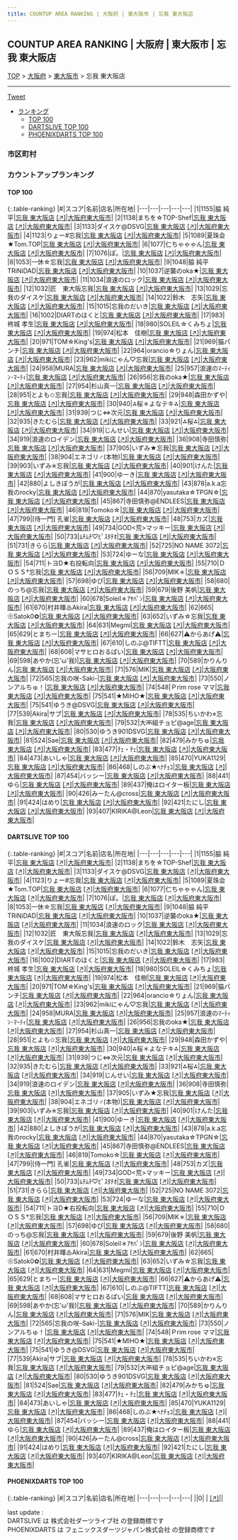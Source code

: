 ```yaml
---
title: COUNTUP AREA RANKING | 大阪府 | 東大阪市 | 忘我 東大阪店
---
```

## COUNTUP AREA RANKING | 大阪府 | 東大阪市 | 忘我 東大阪店

[TOP](/darts/rank/) > [大阪府](/darts/rank/大阪府/) > [東大阪市](/darts/rank/大阪府/東大阪市/) > 忘我 東大阪店

___

<a href="https://twitter.com/share?ref_src=twsrc%5Etfw" data-text="COUNTUP AREA RANKING | 大阪府東大阪市忘我 東大阪店" class="twitter-share-button" data-hashtags="DARTSLIVE,PHOENIXDARTS,darts,ダーツ" data-show-count="false">Tweet</a>

* [ランキング](#カウントアップランキング)
    * [TOP 100](#top-100)
    * [DARTSLIVE TOP 100](#dartslive-top-100)
    * [PHOENIXDARTS TOP 100](#phoenixdarts-top-100)

### 市区町村

<ul>

</ul>

### カウントアップランキング

#### TOP 100



{:.table-ranking}
|#|スコア|名前|店名|所在地|
|---|---|---|---|---|
|1|1155|<span class="rank-name-dl">脇 純平</span>|<a href="/darts/rank/shops/ac96236d2cf4abce58d385ea46352d8f.html">忘我 東大阪店</a> <a href="https://search.dartslive.com/jp/shop/ac96236d2cf4abce58d385ea46352d8f">[↗]</a>|<a href="/darts/rank/大阪府/東大阪市">大阪府東大阪市</a>|
|2|1138|<span class="rank-name-dl">まちを☆TOP-Shef</span>|<a href="/darts/rank/shops/ac96236d2cf4abce58d385ea46352d8f.html">忘我 東大阪店</a> <a href="https://search.dartslive.com/jp/shop/ac96236d2cf4abce58d385ea46352d8f">[↗]</a>|<a href="/darts/rank/大阪府/東大阪市">大阪府東大阪市</a>|
|3|1133|<span class="rank-name-dl">ダイスケ@DSVG</span>|<a href="/darts/rank/shops/ac96236d2cf4abce58d385ea46352d8f.html">忘我 東大阪店</a> <a href="https://search.dartslive.com/jp/shop/ac96236d2cf4abce58d385ea46352d8f">[↗]</a>|<a href="/darts/rank/大阪府/東大阪市">大阪府東大阪市</a>|
|4|1123|<span class="rank-name-dl">りょー#忘我</span>|<a href="/darts/rank/shops/ac96236d2cf4abce58d385ea46352d8f.html">忘我 東大阪店</a> <a href="https://search.dartslive.com/jp/shop/ac96236d2cf4abce58d385ea46352d8f">[↗]</a>|<a href="/darts/rank/大阪府/東大阪市">大阪府東大阪市</a>|
|5|1089|<span class="rank-name-dl">夏珠会★Tom.TOP</span>|<a href="/darts/rank/shops/ac96236d2cf4abce58d385ea46352d8f.html">忘我 東大阪店</a> <a href="https://search.dartslive.com/jp/shop/ac96236d2cf4abce58d385ea46352d8f">[↗]</a>|<a href="/darts/rank/大阪府/東大阪市">大阪府東大阪市</a>|
|6|1077|<span class="rank-name-dl">仁ちゃゃゃん</span>|<a href="/darts/rank/shops/ac96236d2cf4abce58d385ea46352d8f.html">忘我 東大阪店</a> <a href="https://search.dartslive.com/jp/shop/ac96236d2cf4abce58d385ea46352d8f">[↗]</a>|<a href="/darts/rank/大阪府/東大阪市">大阪府東大阪市</a>|
|7|1076|<span class="rank-name-dl">ぽ。</span>|<a href="/darts/rank/shops/ac96236d2cf4abce58d385ea46352d8f.html">忘我 東大阪店</a> <a href="https://search.dartslive.com/jp/shop/ac96236d2cf4abce58d385ea46352d8f">[↗]</a>|<a href="/darts/rank/大阪府/東大阪市">大阪府東大阪市</a>|
|8|1053|<span class="rank-name-dl">一休☆忘我</span>|<a href="/darts/rank/shops/ac96236d2cf4abce58d385ea46352d8f.html">忘我 東大阪店</a> <a href="https://search.dartslive.com/jp/shop/ac96236d2cf4abce58d385ea46352d8f">[↗]</a>|<a href="/darts/rank/大阪府/東大阪市">大阪府東大阪市</a>|
|9|1048|<span class="rank-name-dl">脇 純平 TRiNiDAD</span>|<a href="/darts/rank/shops/ac96236d2cf4abce58d385ea46352d8f.html">忘我 東大阪店</a> <a href="https://search.dartslive.com/jp/shop/ac96236d2cf4abce58d385ea46352d8f">[↗]</a>|<a href="/darts/rank/大阪府/東大阪市">大阪府東大阪市</a>|
|10|1037|<span class="rank-name-dl">逆襲のoka★</span>|<a href="/darts/rank/shops/ac96236d2cf4abce58d385ea46352d8f.html">忘我 東大阪店</a> <a href="https://search.dartslive.com/jp/shop/ac96236d2cf4abce58d385ea46352d8f">[↗]</a>|<a href="/darts/rank/大阪府/東大阪市">大阪府東大阪市</a>|
|11|1034|<span class="rank-name-dl">浪速のロック</span>|<a href="/darts/rank/shops/ac96236d2cf4abce58d385ea46352d8f.html">忘我 東大阪店</a> <a href="https://search.dartslive.com/jp/shop/ac96236d2cf4abce58d385ea46352d8f">[↗]</a>|<a href="/darts/rank/大阪府/東大阪市">大阪府東大阪市</a>|
|12|1032|<span class="rank-name-dl">匠　東大阪忘我</span>|<a href="/darts/rank/shops/ac96236d2cf4abce58d385ea46352d8f.html">忘我 東大阪店</a> <a href="https://search.dartslive.com/jp/shop/ac96236d2cf4abce58d385ea46352d8f">[↗]</a>|<a href="/darts/rank/大阪府/東大阪市">大阪府東大阪市</a>|
|13|1029|<span class="rank-name-dl">忘我のダイスケ</span>|<a href="/darts/rank/shops/ac96236d2cf4abce58d385ea46352d8f.html">忘我 東大阪店</a> <a href="https://search.dartslive.com/jp/shop/ac96236d2cf4abce58d385ea46352d8f">[↗]</a>|<a href="/darts/rank/大阪府/東大阪市">大阪府東大阪市</a>|
|14|1022|<span class="rank-name-dl">鈴木　志矢</span>|<a href="/darts/rank/shops/ac96236d2cf4abce58d385ea46352d8f.html">忘我 東大阪店</a> <a href="https://search.dartslive.com/jp/shop/ac96236d2cf4abce58d385ea46352d8f">[↗]</a>|<a href="/darts/rank/大阪府/東大阪市">大阪府東大阪市</a>|
|15|1015|<span class="rank-name-dl">忘我のだいき</span>|<a href="/darts/rank/shops/ac96236d2cf4abce58d385ea46352d8f.html">忘我 東大阪店</a> <a href="https://search.dartslive.com/jp/shop/ac96236d2cf4abce58d385ea46352d8f">[↗]</a>|<a href="/darts/rank/大阪府/東大阪市">大阪府東大阪市</a>|
|16|1002|<span class="rank-name-dl">DIARTのほくと</span>|<a href="/darts/rank/shops/ac96236d2cf4abce58d385ea46352d8f.html">忘我 東大阪店</a> <a href="https://search.dartslive.com/jp/shop/ac96236d2cf4abce58d385ea46352d8f">[↗]</a>|<a href="/darts/rank/大阪府/東大阪市">大阪府東大阪市</a>|
|17|983|<span class="rank-name-dl">柊城 孝生</span>|<a href="/darts/rank/shops/ac96236d2cf4abce58d385ea46352d8f.html">忘我 東大阪店</a> <a href="https://search.dartslive.com/jp/shop/ac96236d2cf4abce58d385ea46352d8f">[↗]</a>|<a href="/darts/rank/大阪府/東大阪市">大阪府東大阪市</a>|
|18|980|<span class="rank-name-dl">SOLEIL☆くみちょ</span>|<a href="/darts/rank/shops/ac96236d2cf4abce58d385ea46352d8f.html">忘我 東大阪店</a> <a href="https://search.dartslive.com/jp/shop/ac96236d2cf4abce58d385ea46352d8f">[↗]</a>|<a href="/darts/rank/大阪府/東大阪市">大阪府東大阪市</a>|
|19|974|<span class="rank-name-dl">松本　佳樹</span>|<a href="/darts/rank/shops/ac96236d2cf4abce58d385ea46352d8f.html">忘我 東大阪店</a> <a href="https://search.dartslive.com/jp/shop/ac96236d2cf4abce58d385ea46352d8f">[↗]</a>|<a href="/darts/rank/大阪府/東大阪市">大阪府東大阪市</a>|
|20|971|<span class="rank-name-dl">TOM☆King&#x27;s</span>|<a href="/darts/rank/shops/ac96236d2cf4abce58d385ea46352d8f.html">忘我 東大阪店</a> <a href="https://search.dartslive.com/jp/shop/ac96236d2cf4abce58d385ea46352d8f">[↗]</a>|<a href="/darts/rank/大阪府/東大阪市">大阪府東大阪市</a>|
|21|969|<span class="rank-name-dl">猫パンチ</span>|<a href="/darts/rank/shops/ac96236d2cf4abce58d385ea46352d8f.html">忘我 東大阪店</a> <a href="https://search.dartslive.com/jp/shop/ac96236d2cf4abce58d385ea46352d8f">[↗]</a>|<a href="/darts/rank/大阪府/東大阪市">大阪府東大阪市</a>|
|22|964|<span class="rank-name-dl">orancio☆りょん</span>|<a href="/darts/rank/shops/ac96236d2cf4abce58d385ea46352d8f.html">忘我 東大阪店</a> <a href="https://search.dartslive.com/jp/shop/ac96236d2cf4abce58d385ea46352d8f">[↗]</a>|<a href="/darts/rank/大阪府/東大阪市">大阪府東大阪市</a>|
|23|962|<span class="rank-name-dl">mikiにゃん♡忘我</span>|<a href="/darts/rank/shops/ac96236d2cf4abce58d385ea46352d8f.html">忘我 東大阪店</a> <a href="https://search.dartslive.com/jp/shop/ac96236d2cf4abce58d385ea46352d8f">[↗]</a>|<a href="/darts/rank/大阪府/東大阪市">大阪府東大阪市</a>|
|24|958|<span class="rank-name-dl">MURA</span>|<a href="/darts/rank/shops/ac96236d2cf4abce58d385ea46352d8f.html">忘我 東大阪店</a> <a href="https://search.dartslive.com/jp/shop/ac96236d2cf4abce58d385ea46352d8f">[↗]</a>|<a href="/darts/rank/大阪府/東大阪市">大阪府東大阪市</a>|
|25|957|<span class="rank-name-dl">浪速のﾏｰﾃｨﾝ･ﾏｰﾃｨ</span>|<a href="/darts/rank/shops/ac96236d2cf4abce58d385ea46352d8f.html">忘我 東大阪店</a> <a href="https://search.dartslive.com/jp/shop/ac96236d2cf4abce58d385ea46352d8f">[↗]</a>|<a href="/darts/rank/大阪府/東大阪市">大阪府東大阪市</a>|
|26|956|<span class="rank-name-dl">忘我のoka★</span>|<a href="/darts/rank/shops/ac96236d2cf4abce58d385ea46352d8f.html">忘我 東大阪店</a> <a href="https://search.dartslive.com/jp/shop/ac96236d2cf4abce58d385ea46352d8f">[↗]</a>|<a href="/darts/rank/大阪府/東大阪市">大阪府東大阪市</a>|
|27|954|<span class="rank-name-dl">杉山真一</span>|<a href="/darts/rank/shops/ac96236d2cf4abce58d385ea46352d8f.html">忘我 東大阪店</a> <a href="https://search.dartslive.com/jp/shop/ac96236d2cf4abce58d385ea46352d8f">[↗]</a>|<a href="/darts/rank/大阪府/東大阪市">大阪府東大阪市</a>|
|28|951|<span class="rank-name-dl">とよも✩忘我</span>|<a href="/darts/rank/shops/ac96236d2cf4abce58d385ea46352d8f.html">忘我 東大阪店</a> <a href="https://search.dartslive.com/jp/shop/ac96236d2cf4abce58d385ea46352d8f">[↗]</a>|<a href="/darts/rank/大阪府/東大阪市">大阪府東大阪市</a>|
|29|948|<span class="rank-name-dl">森田かずや</span>|<a href="/darts/rank/shops/ac96236d2cf4abce58d385ea46352d8f.html">忘我 東大阪店</a> <a href="https://search.dartslive.com/jp/shop/ac96236d2cf4abce58d385ea46352d8f">[↗]</a>|<a href="/darts/rank/大阪府/東大阪市">大阪府東大阪市</a>|
|30|940|<span class="rank-name-dl">⁂桜＊よなテキ⁂</span>|<a href="/darts/rank/shops/ac96236d2cf4abce58d385ea46352d8f.html">忘我 東大阪店</a> <a href="https://search.dartslive.com/jp/shop/ac96236d2cf4abce58d385ea46352d8f">[↗]</a>|<a href="/darts/rank/大阪府/東大阪市">大阪府東大阪市</a>|
|31|939|<span class="rank-name-dl">つじ⇔次元</span>|<a href="/darts/rank/shops/ac96236d2cf4abce58d385ea46352d8f.html">忘我 東大阪店</a> <a href="https://search.dartslive.com/jp/shop/ac96236d2cf4abce58d385ea46352d8f">[↗]</a>|<a href="/darts/rank/大阪府/東大阪市">大阪府東大阪市</a>|
|32|935|<span class="rank-name-dl">きたむら</span>|<a href="/darts/rank/shops/ac96236d2cf4abce58d385ea46352d8f.html">忘我 東大阪店</a> <a href="https://search.dartslive.com/jp/shop/ac96236d2cf4abce58d385ea46352d8f">[↗]</a>|<a href="/darts/rank/大阪府/東大阪市">大阪府東大阪市</a>|
|33|921|<span class="rank-name-dl">⁂桜⁂</span>|<a href="/darts/rank/shops/ac96236d2cf4abce58d385ea46352d8f.html">忘我 東大阪店</a> <a href="https://search.dartslive.com/jp/shop/ac96236d2cf4abce58d385ea46352d8f">[↗]</a>|<a href="/darts/rank/大阪府/東大阪市">大阪府東大阪市</a>|
|34|919|<span class="rank-name-dl">じんせい</span>|<a href="/darts/rank/shops/ac96236d2cf4abce58d385ea46352d8f.html">忘我 東大阪店</a> <a href="https://search.dartslive.com/jp/shop/ac96236d2cf4abce58d385ea46352d8f">[↗]</a>|<a href="/darts/rank/大阪府/東大阪市">大阪府東大阪市</a>|
|34|919|<span class="rank-name-dl">浪速のロイデン</span>|<a href="/darts/rank/shops/ac96236d2cf4abce58d385ea46352d8f.html">忘我 東大阪店</a> <a href="https://search.dartslive.com/jp/shop/ac96236d2cf4abce58d385ea46352d8f">[↗]</a>|<a href="/darts/rank/大阪府/東大阪市">大阪府東大阪市</a>|
|36|908|<span class="rank-name-dl">寺田慎弥</span>|<a href="/darts/rank/shops/ac96236d2cf4abce58d385ea46352d8f.html">忘我 東大阪店</a> <a href="https://search.dartslive.com/jp/shop/ac96236d2cf4abce58d385ea46352d8f">[↗]</a>|<a href="/darts/rank/大阪府/東大阪市">大阪府東大阪市</a>|
|37|905|<span class="rank-name-dl">いずみ★忘我</span>|<a href="/darts/rank/shops/ac96236d2cf4abce58d385ea46352d8f.html">忘我 東大阪店</a> <a href="https://search.dartslive.com/jp/shop/ac96236d2cf4abce58d385ea46352d8f">[↗]</a>|<a href="/darts/rank/大阪府/東大阪市">大阪府東大阪市</a>|
|38|904|<span class="rank-name-dl">エネゴリ♂(本物)</span>|<a href="/darts/rank/shops/ac96236d2cf4abce58d385ea46352d8f.html">忘我 東大阪店</a> <a href="https://search.dartslive.com/jp/shop/ac96236d2cf4abce58d385ea46352d8f">[↗]</a>|<a href="/darts/rank/大阪府/東大阪市">大阪府東大阪市</a>|
|39|903|<span class="rank-name-dl">いずみ✯忘我</span>|<a href="/darts/rank/shops/ac96236d2cf4abce58d385ea46352d8f.html">忘我 東大阪店</a> <a href="https://search.dartslive.com/jp/shop/ac96236d2cf4abce58d385ea46352d8f">[↗]</a>|<a href="/darts/rank/大阪府/東大阪市">大阪府東大阪市</a>|
|40|901|<span class="rank-name-dl">けんた</span>|<a href="/darts/rank/shops/ac96236d2cf4abce58d385ea46352d8f.html">忘我 東大阪店</a> <a href="https://search.dartslive.com/jp/shop/ac96236d2cf4abce58d385ea46352d8f">[↗]</a>|<a href="/darts/rank/大阪府/東大阪市">大阪府東大阪市</a>|
|41|900|<span class="rank-name-dl">ゆーき</span>|<a href="/darts/rank/shops/ac96236d2cf4abce58d385ea46352d8f.html">忘我 東大阪店</a> <a href="https://search.dartslive.com/jp/shop/ac96236d2cf4abce58d385ea46352d8f">[↗]</a>|<a href="/darts/rank/大阪府/東大阪市">大阪府東大阪市</a>|
|42|880|<span class="rank-name-dl">よしきぼうが</span>|<a href="/darts/rank/shops/ac96236d2cf4abce58d385ea46352d8f.html">忘我 東大阪店</a> <a href="https://search.dartslive.com/jp/shop/ac96236d2cf4abce58d385ea46352d8f">[↗]</a>|<a href="/darts/rank/大阪府/東大阪市">大阪府東大阪市</a>|
|43|878|<span class="rank-name-dl">a.k.a忘我のrocky</span>|<a href="/darts/rank/shops/ac96236d2cf4abce58d385ea46352d8f.html">忘我 東大阪店</a> <a href="https://search.dartslive.com/jp/shop/ac96236d2cf4abce58d385ea46352d8f">[↗]</a>|<a href="/darts/rank/大阪府/東大阪市">大阪府東大阪市</a>|
|44|870|<span class="rank-name-dl">yasutaka☆TPGN☆</span>|<a href="/darts/rank/shops/ac96236d2cf4abce58d385ea46352d8f.html">忘我 東大阪店</a> <a href="https://search.dartslive.com/jp/shop/ac96236d2cf4abce58d385ea46352d8f">[↗]</a>|<a href="/darts/rank/大阪府/東大阪市">大阪府東大阪市</a>|
|45|867|<span class="rank-name-dl">寺田慎弥@ENDLEES</span>|<a href="/darts/rank/shops/ac96236d2cf4abce58d385ea46352d8f.html">忘我 東大阪店</a> <a href="https://search.dartslive.com/jp/shop/ac96236d2cf4abce58d385ea46352d8f">[↗]</a>|<a href="/darts/rank/大阪府/東大阪市">大阪府東大阪市</a>|
|46|819|<span class="rank-name-dl">Tomoko☆</span>|<a href="/darts/rank/shops/ac96236d2cf4abce58d385ea46352d8f.html">忘我 東大阪店</a> <a href="https://search.dartslive.com/jp/shop/ac96236d2cf4abce58d385ea46352d8f">[↗]</a>|<a href="/darts/rank/大阪府/東大阪市">大阪府東大阪市</a>|
|47|799|<span class="rank-name-dl">[侍一門] 孔雀</span>|<a href="/darts/rank/shops/ac96236d2cf4abce58d385ea46352d8f.html">忘我 東大阪店</a> <a href="https://search.dartslive.com/jp/shop/ac96236d2cf4abce58d385ea46352d8f">[↗]</a>|<a href="/darts/rank/大阪府/東大阪市">大阪府東大阪市</a>|
|48|753|<span class="rank-name-dl">カズ</span>|<a href="/darts/rank/shops/ac96236d2cf4abce58d385ea46352d8f.html">忘我 東大阪店</a> <a href="https://search.dartslive.com/jp/shop/ac96236d2cf4abce58d385ea46352d8f">[↗]</a>|<a href="/darts/rank/大阪府/東大阪市">大阪府東大阪市</a>|
|49|734|<span class="rank-name-dl">GOD&lt;荒&gt;マッキー</span>|<a href="/darts/rank/shops/ac96236d2cf4abce58d385ea46352d8f.html">忘我 東大阪店</a> <a href="https://search.dartslive.com/jp/shop/ac96236d2cf4abce58d385ea46352d8f">[↗]</a>|<a href="/darts/rank/大阪府/東大阪市">大阪府東大阪市</a>|
|50|733|<span class="rank-name-dl">ﾑﾁﾑﾁ♡ﾋﾟｽﾀﾁｵ</span>|<a href="/darts/rank/shops/ac96236d2cf4abce58d385ea46352d8f.html">忘我 東大阪店</a> <a href="https://search.dartslive.com/jp/shop/ac96236d2cf4abce58d385ea46352d8f">[↗]</a>|<a href="/darts/rank/大阪府/東大阪市">大阪府東大阪市</a>|
|51|731|<span class="rank-name-dl">きらら</span>|<a href="/darts/rank/shops/ac96236d2cf4abce58d385ea46352d8f.html">忘我 東大阪店</a> <a href="https://search.dartslive.com/jp/shop/ac96236d2cf4abce58d385ea46352d8f">[↗]</a>|<a href="/darts/rank/大阪府/東大阪市">大阪府東大阪市</a>|
|52|725|<span class="rank-name-dl">NO NAME 3072</span>|<a href="/darts/rank/shops/ac96236d2cf4abce58d385ea46352d8f.html">忘我 東大阪店</a> <a href="https://search.dartslive.com/jp/shop/ac96236d2cf4abce58d385ea46352d8f">[↗]</a>|<a href="/darts/rank/大阪府/東大阪市">大阪府東大阪市</a>|
|53|724|<span class="rank-name-dl">ゆーな</span>|<a href="/darts/rank/shops/ac96236d2cf4abce58d385ea46352d8f.html">忘我 東大阪店</a> <a href="https://search.dartslive.com/jp/shop/ac96236d2cf4abce58d385ea46352d8f">[↗]</a>|<a href="/darts/rank/大阪府/東大阪市">大阪府東大阪市</a>|
|54|711|<span class="rank-name-dl">トヨD★右投転向</span>|<a href="/darts/rank/shops/ac96236d2cf4abce58d385ea46352d8f.html">忘我 東大阪店</a> <a href="https://search.dartslive.com/jp/shop/ac96236d2cf4abce58d385ea46352d8f">[↗]</a>|<a href="/darts/rank/大阪府/東大阪市">大阪府東大阪市</a>|
|55|710|<span class="rank-name-dl">ＤＯＳＳ†忘我</span>|<a href="/darts/rank/shops/ac96236d2cf4abce58d385ea46352d8f.html">忘我 東大阪店</a> <a href="https://search.dartslive.com/jp/shop/ac96236d2cf4abce58d385ea46352d8f">[↗]</a>|<a href="/darts/rank/大阪府/東大阪市">大阪府東大阪市</a>|
|56|709|<span class="rank-name-dl">MIK＊</span>|<a href="/darts/rank/shops/ac96236d2cf4abce58d385ea46352d8f.html">忘我 東大阪店</a> <a href="https://search.dartslive.com/jp/shop/ac96236d2cf4abce58d385ea46352d8f">[↗]</a>|<a href="/darts/rank/大阪府/東大阪市">大阪府東大阪市</a>|
|57|698|<span class="rank-name-dl">ゆぴ</span>|<a href="/darts/rank/shops/ac96236d2cf4abce58d385ea46352d8f.html">忘我 東大阪店</a> <a href="https://search.dartslive.com/jp/shop/ac96236d2cf4abce58d385ea46352d8f">[↗]</a>|<a href="/darts/rank/大阪府/東大阪市">大阪府東大阪市</a>|
|58|680|<span class="rank-name-dl">のっち@忘我</span>|<a href="/darts/rank/shops/ac96236d2cf4abce58d385ea46352d8f.html">忘我 東大阪店</a> <a href="https://search.dartslive.com/jp/shop/ac96236d2cf4abce58d385ea46352d8f">[↗]</a>|<a href="/darts/rank/大阪府/東大阪市">大阪府東大阪市</a>|
|59|679|<span class="rank-name-dl">後野 美帆</span>|<a href="/darts/rank/shops/ac96236d2cf4abce58d385ea46352d8f.html">忘我 東大阪店</a> <a href="https://search.dartslive.com/jp/shop/ac96236d2cf4abce58d385ea46352d8f">[↗]</a>|<a href="/darts/rank/大阪府/東大阪市">大阪府東大阪市</a>|
|60|678|<span class="rank-name-dl">Soleil＊ｱﾔﾊﾟﾝ</span>|<a href="/darts/rank/shops/ac96236d2cf4abce58d385ea46352d8f.html">忘我 東大阪店</a> <a href="https://search.dartslive.com/jp/shop/ac96236d2cf4abce58d385ea46352d8f">[↗]</a>|<a href="/darts/rank/大阪府/東大阪市">大阪府東大阪市</a>|
|61|670|<span class="rank-name-dl">村井暉♨Akira</span>|<a href="/darts/rank/shops/ac96236d2cf4abce58d385ea46352d8f.html">忘我 東大阪店</a> <a href="https://search.dartslive.com/jp/shop/ac96236d2cf4abce58d385ea46352d8f">[↗]</a>|<a href="/darts/rank/大阪府/東大阪市">大阪府東大阪市</a>|
|62|665|<span class="rank-name-dl">❀Satok0✿</span>|<a href="/darts/rank/shops/ac96236d2cf4abce58d385ea46352d8f.html">忘我 東大阪店</a> <a href="https://search.dartslive.com/jp/shop/ac96236d2cf4abce58d385ea46352d8f">[↗]</a>|<a href="/darts/rank/大阪府/東大阪市">大阪府東大阪市</a>|
|63|652|<span class="rank-name-dl">いずみ☆忘我</span>|<a href="/darts/rank/shops/ac96236d2cf4abce58d385ea46352d8f.html">忘我 東大阪店</a> <a href="https://search.dartslive.com/jp/shop/ac96236d2cf4abce58d385ea46352d8f">[↗]</a>|<a href="/darts/rank/大阪府/東大阪市">大阪府東大阪市</a>|
|64|631|<span class="rank-name-dl">Megmi</span>|<a href="/darts/rank/shops/ac96236d2cf4abce58d385ea46352d8f.html">忘我 東大阪店</a> <a href="https://search.dartslive.com/jp/shop/ac96236d2cf4abce58d385ea46352d8f">[↗]</a>|<a href="/darts/rank/大阪府/東大阪市">大阪府東大阪市</a>|
|65|629|<span class="rank-name-dl">とまちー</span>|<a href="/darts/rank/shops/ac96236d2cf4abce58d385ea46352d8f.html">忘我 東大阪店</a> <a href="https://search.dartslive.com/jp/shop/ac96236d2cf4abce58d385ea46352d8f">[↗]</a>|<a href="/darts/rank/大阪府/東大阪市">大阪府東大阪市</a>|
|66|627|<span class="rank-name-dl">⚠からあげ⚠</span>|<a href="/darts/rank/shops/ac96236d2cf4abce58d385ea46352d8f.html">忘我 東大阪店</a> <a href="https://search.dartslive.com/jp/shop/ac96236d2cf4abce58d385ea46352d8f">[↗]</a>|<a href="/darts/rank/大阪府/東大阪市">大阪府東大阪市</a>|
|67|610|<span class="rank-name-dl">しのぶ@TIFTT</span>|<a href="/darts/rank/shops/ac96236d2cf4abce58d385ea46352d8f.html">忘我 東大阪店</a> <a href="https://search.dartslive.com/jp/shop/ac96236d2cf4abce58d385ea46352d8f">[↗]</a>|<a href="/darts/rank/大阪府/東大阪市">大阪府東大阪市</a>|
|68|608|<span class="rank-name-dl">マサヒロおるばい</span>|<a href="/darts/rank/shops/ac96236d2cf4abce58d385ea46352d8f.html">忘我 東大阪店</a> <a href="https://search.dartslive.com/jp/shop/ac96236d2cf4abce58d385ea46352d8f">[↗]</a>|<a href="/darts/rank/大阪府/東大阪市">大阪府東大阪市</a>|
|69|598|<span class="rank-name-dl">あやか(忘&#x27;ω&#x27;我)</span>|<a href="/darts/rank/shops/ac96236d2cf4abce58d385ea46352d8f.html">忘我 東大阪店</a> <a href="https://search.dartslive.com/jp/shop/ac96236d2cf4abce58d385ea46352d8f">[↗]</a>|<a href="/darts/rank/大阪府/東大阪市">大阪府東大阪市</a>|
|70|589|<span class="rank-name-dl">かりんりん</span>|<a href="/darts/rank/shops/ac96236d2cf4abce58d385ea46352d8f.html">忘我 東大阪店</a> <a href="https://search.dartslive.com/jp/shop/ac96236d2cf4abce58d385ea46352d8f">[↗]</a>|<a href="/darts/rank/大阪府/東大阪市">大阪府東大阪市</a>|
|71|576|<span class="rank-name-dl">MIK</span>|<a href="/darts/rank/shops/ac96236d2cf4abce58d385ea46352d8f.html">忘我 東大阪店</a> <a href="https://search.dartslive.com/jp/shop/ac96236d2cf4abce58d385ea46352d8f">[↗]</a>|<a href="/darts/rank/大阪府/東大阪市">大阪府東大阪市</a>|
|72|565|<span class="rank-name-dl">忘我の咲-Saki-</span>|<a href="/darts/rank/shops/ac96236d2cf4abce58d385ea46352d8f.html">忘我 東大阪店</a> <a href="https://search.dartslive.com/jp/shop/ac96236d2cf4abce58d385ea46352d8f">[↗]</a>|<a href="/darts/rank/大阪府/東大阪市">大阪府東大阪市</a>|
|73|550|<span class="rank-name-dl">ノンアルちゅ！</span>|<a href="/darts/rank/shops/ac96236d2cf4abce58d385ea46352d8f.html">忘我 東大阪店</a> <a href="https://search.dartslive.com/jp/shop/ac96236d2cf4abce58d385ea46352d8f">[↗]</a>|<a href="/darts/rank/大阪府/東大阪市">大阪府東大阪市</a>|
|74|548|<span class="rank-name-dl">Ｐrim rose ママ</span>|<a href="/darts/rank/shops/ac96236d2cf4abce58d385ea46352d8f.html">忘我 東大阪店</a> <a href="https://search.dartslive.com/jp/shop/ac96236d2cf4abce58d385ea46352d8f">[↗]</a>|<a href="/darts/rank/大阪府/東大阪市">大阪府東大阪市</a>|
|75|541|<span class="rank-name-dl">★MIHO★</span>|<a href="/darts/rank/shops/ac96236d2cf4abce58d385ea46352d8f.html">忘我 東大阪店</a> <a href="https://search.dartslive.com/jp/shop/ac96236d2cf4abce58d385ea46352d8f">[↗]</a>|<a href="/darts/rank/大阪府/東大阪市">大阪府東大阪市</a>|
|75|541|<span class="rank-name-dl">ゆうき@DSVG</span>|<a href="/darts/rank/shops/ac96236d2cf4abce58d385ea46352d8f.html">忘我 東大阪店</a> <a href="https://search.dartslive.com/jp/shop/ac96236d2cf4abce58d385ea46352d8f">[↗]</a>|<a href="/darts/rank/大阪府/東大阪市">大阪府東大阪市</a>|
|77|539|<span class="rank-name-dl">Akira&#124;サブ</span>|<a href="/darts/rank/shops/ac96236d2cf4abce58d385ea46352d8f.html">忘我 東大阪店</a> <a href="https://search.dartslive.com/jp/shop/ac96236d2cf4abce58d385ea46352d8f">[↗]</a>|<a href="/darts/rank/大阪府/東大阪市">大阪府東大阪市</a>|
|78|535|<span class="rank-name-dl">ちいかわ⭐︎忘我</span>|<a href="/darts/rank/shops/ac96236d2cf4abce58d385ea46352d8f.html">忘我 東大阪店</a> <a href="https://search.dartslive.com/jp/shop/ac96236d2cf4abce58d385ea46352d8f">[↗]</a>|<a href="/darts/rank/大阪府/東大阪市">大阪府東大阪市</a>|
|79|532|<span class="rank-name-dl">大襾組チョピ@age</span>|<a href="/darts/rank/shops/ac96236d2cf4abce58d385ea46352d8f.html">忘我 東大阪店</a> <a href="https://search.dartslive.com/jp/shop/ac96236d2cf4abce58d385ea46352d8f">[↗]</a>|<a href="/darts/rank/大阪府/東大阪市">大阪府東大阪市</a>|
|80|530|<span class="rank-name-dl">ゆうき901DSVG</span>|<a href="/darts/rank/shops/ac96236d2cf4abce58d385ea46352d8f.html">忘我 東大阪店</a> <a href="https://search.dartslive.com/jp/shop/ac96236d2cf4abce58d385ea46352d8f">[↗]</a>|<a href="/darts/rank/大阪府/東大阪市">大阪府東大阪市</a>|
|81|524|<span class="rank-name-dl">Sae</span>|<a href="/darts/rank/shops/ac96236d2cf4abce58d385ea46352d8f.html">忘我 東大阪店</a> <a href="https://search.dartslive.com/jp/shop/ac96236d2cf4abce58d385ea46352d8f">[↗]</a>|<a href="/darts/rank/大阪府/東大阪市">大阪府東大阪市</a>|
|82|479|<span class="rank-name-dl">みかちゅ</span>|<a href="/darts/rank/shops/ac96236d2cf4abce58d385ea46352d8f.html">忘我 東大阪店</a> <a href="https://search.dartslive.com/jp/shop/ac96236d2cf4abce58d385ea46352d8f">[↗]</a>|<a href="/darts/rank/大阪府/東大阪市">大阪府東大阪市</a>|
|83|477|<span class="rank-name-dl">ﾁｪ・ﾁｪ</span>|<a href="/darts/rank/shops/ac96236d2cf4abce58d385ea46352d8f.html">忘我 東大阪店</a> <a href="https://search.dartslive.com/jp/shop/ac96236d2cf4abce58d385ea46352d8f">[↗]</a>|<a href="/darts/rank/大阪府/東大阪市">大阪府東大阪市</a>|
|84|473|<span class="rank-name-dl">あいしゃ</span>|<a href="/darts/rank/shops/ac96236d2cf4abce58d385ea46352d8f.html">忘我 東大阪店</a> <a href="https://search.dartslive.com/jp/shop/ac96236d2cf4abce58d385ea46352d8f">[↗]</a>|<a href="/darts/rank/大阪府/東大阪市">大阪府東大阪市</a>|
|85|470|<span class="rank-name-dl">YUKA1129</span>|<a href="/darts/rank/shops/ac96236d2cf4abce58d385ea46352d8f.html">忘我 東大阪店</a> <a href="https://search.dartslive.com/jp/shop/ac96236d2cf4abce58d385ea46352d8f">[↗]</a>|<a href="/darts/rank/大阪府/東大阪市">大阪府東大阪市</a>|
|86|468|<span class="rank-name-dl">しのぶ★ﾍﾅﾁｮｺ</span>|<a href="/darts/rank/shops/ac96236d2cf4abce58d385ea46352d8f.html">忘我 東大阪店</a> <a href="https://search.dartslive.com/jp/shop/ac96236d2cf4abce58d385ea46352d8f">[↗]</a>|<a href="/darts/rank/大阪府/東大阪市">大阪府東大阪市</a>|
|87|454|<span class="rank-name-dl">バッシー</span>|<a href="/darts/rank/shops/ac96236d2cf4abce58d385ea46352d8f.html">忘我 東大阪店</a> <a href="https://search.dartslive.com/jp/shop/ac96236d2cf4abce58d385ea46352d8f">[↗]</a>|<a href="/darts/rank/大阪府/東大阪市">大阪府東大阪市</a>|
|88|441|<span class="rank-name-dl">ゆら</span>|<a href="/darts/rank/shops/ac96236d2cf4abce58d385ea46352d8f.html">忘我 東大阪店</a> <a href="https://search.dartslive.com/jp/shop/ac96236d2cf4abce58d385ea46352d8f">[↗]</a>|<a href="/darts/rank/大阪府/東大阪市">大阪府東大阪市</a>|
|89|437|<span class="rank-name-dl">俺はロイター板</span>|<a href="/darts/rank/shops/ac96236d2cf4abce58d385ea46352d8f.html">忘我 東大阪店</a> <a href="https://search.dartslive.com/jp/shop/ac96236d2cf4abce58d385ea46352d8f">[↗]</a>|<a href="/darts/rank/大阪府/東大阪市">大阪府東大阪市</a>|
|90|426|<span class="rank-name-dl">みーたん@cross</span>|<a href="/darts/rank/shops/ac96236d2cf4abce58d385ea46352d8f.html">忘我 東大阪店</a> <a href="https://search.dartslive.com/jp/shop/ac96236d2cf4abce58d385ea46352d8f">[↗]</a>|<a href="/darts/rank/大阪府/東大阪市">大阪府東大阪市</a>|
|91|424|<span class="rank-name-dl">はめり</span>|<a href="/darts/rank/shops/ac96236d2cf4abce58d385ea46352d8f.html">忘我 東大阪店</a> <a href="https://search.dartslive.com/jp/shop/ac96236d2cf4abce58d385ea46352d8f">[↗]</a>|<a href="/darts/rank/大阪府/東大阪市">大阪府東大阪市</a>|
|92|421|<span class="rank-name-dl">たにし</span>|<a href="/darts/rank/shops/ac96236d2cf4abce58d385ea46352d8f.html">忘我 東大阪店</a> <a href="https://search.dartslive.com/jp/shop/ac96236d2cf4abce58d385ea46352d8f">[↗]</a>|<a href="/darts/rank/大阪府/東大阪市">大阪府東大阪市</a>|
|93|407|<span class="rank-name-dl">KIRIKA@Leon</span>|<a href="/darts/rank/shops/ac96236d2cf4abce58d385ea46352d8f.html">忘我 東大阪店</a> <a href="https://search.dartslive.com/jp/shop/ac96236d2cf4abce58d385ea46352d8f">[↗]</a>|<a href="/darts/rank/大阪府/東大阪市">大阪府東大阪市</a>|


#### DARTSLIVE TOP 100



{:.table-ranking}
|#|スコア|名前|店名|所在地|
|---|---|---|---|---|
|1|1155|<span class="rank-name-dl">脇 純平</span>|<a href="/darts/rank/shops/ac96236d2cf4abce58d385ea46352d8f.html">忘我 東大阪店</a> <a href="https://search.dartslive.com/jp/shop/ac96236d2cf4abce58d385ea46352d8f">[↗]</a>|<a href="/darts/rank/大阪府/東大阪市">大阪府東大阪市</a>|
|2|1138|<span class="rank-name-dl">まちを☆TOP-Shef</span>|<a href="/darts/rank/shops/ac96236d2cf4abce58d385ea46352d8f.html">忘我 東大阪店</a> <a href="https://search.dartslive.com/jp/shop/ac96236d2cf4abce58d385ea46352d8f">[↗]</a>|<a href="/darts/rank/大阪府/東大阪市">大阪府東大阪市</a>|
|3|1133|<span class="rank-name-dl">ダイスケ@DSVG</span>|<a href="/darts/rank/shops/ac96236d2cf4abce58d385ea46352d8f.html">忘我 東大阪店</a> <a href="https://search.dartslive.com/jp/shop/ac96236d2cf4abce58d385ea46352d8f">[↗]</a>|<a href="/darts/rank/大阪府/東大阪市">大阪府東大阪市</a>|
|4|1123|<span class="rank-name-dl">りょー#忘我</span>|<a href="/darts/rank/shops/ac96236d2cf4abce58d385ea46352d8f.html">忘我 東大阪店</a> <a href="https://search.dartslive.com/jp/shop/ac96236d2cf4abce58d385ea46352d8f">[↗]</a>|<a href="/darts/rank/大阪府/東大阪市">大阪府東大阪市</a>|
|5|1089|<span class="rank-name-dl">夏珠会★Tom.TOP</span>|<a href="/darts/rank/shops/ac96236d2cf4abce58d385ea46352d8f.html">忘我 東大阪店</a> <a href="https://search.dartslive.com/jp/shop/ac96236d2cf4abce58d385ea46352d8f">[↗]</a>|<a href="/darts/rank/大阪府/東大阪市">大阪府東大阪市</a>|
|6|1077|<span class="rank-name-dl">仁ちゃゃゃん</span>|<a href="/darts/rank/shops/ac96236d2cf4abce58d385ea46352d8f.html">忘我 東大阪店</a> <a href="https://search.dartslive.com/jp/shop/ac96236d2cf4abce58d385ea46352d8f">[↗]</a>|<a href="/darts/rank/大阪府/東大阪市">大阪府東大阪市</a>|
|7|1076|<span class="rank-name-dl">ぽ。</span>|<a href="/darts/rank/shops/ac96236d2cf4abce58d385ea46352d8f.html">忘我 東大阪店</a> <a href="https://search.dartslive.com/jp/shop/ac96236d2cf4abce58d385ea46352d8f">[↗]</a>|<a href="/darts/rank/大阪府/東大阪市">大阪府東大阪市</a>|
|8|1053|<span class="rank-name-dl">一休☆忘我</span>|<a href="/darts/rank/shops/ac96236d2cf4abce58d385ea46352d8f.html">忘我 東大阪店</a> <a href="https://search.dartslive.com/jp/shop/ac96236d2cf4abce58d385ea46352d8f">[↗]</a>|<a href="/darts/rank/大阪府/東大阪市">大阪府東大阪市</a>|
|9|1048|<span class="rank-name-dl">脇 純平 TRiNiDAD</span>|<a href="/darts/rank/shops/ac96236d2cf4abce58d385ea46352d8f.html">忘我 東大阪店</a> <a href="https://search.dartslive.com/jp/shop/ac96236d2cf4abce58d385ea46352d8f">[↗]</a>|<a href="/darts/rank/大阪府/東大阪市">大阪府東大阪市</a>|
|10|1037|<span class="rank-name-dl">逆襲のoka★</span>|<a href="/darts/rank/shops/ac96236d2cf4abce58d385ea46352d8f.html">忘我 東大阪店</a> <a href="https://search.dartslive.com/jp/shop/ac96236d2cf4abce58d385ea46352d8f">[↗]</a>|<a href="/darts/rank/大阪府/東大阪市">大阪府東大阪市</a>|
|11|1034|<span class="rank-name-dl">浪速のロック</span>|<a href="/darts/rank/shops/ac96236d2cf4abce58d385ea46352d8f.html">忘我 東大阪店</a> <a href="https://search.dartslive.com/jp/shop/ac96236d2cf4abce58d385ea46352d8f">[↗]</a>|<a href="/darts/rank/大阪府/東大阪市">大阪府東大阪市</a>|
|12|1032|<span class="rank-name-dl">匠　東大阪忘我</span>|<a href="/darts/rank/shops/ac96236d2cf4abce58d385ea46352d8f.html">忘我 東大阪店</a> <a href="https://search.dartslive.com/jp/shop/ac96236d2cf4abce58d385ea46352d8f">[↗]</a>|<a href="/darts/rank/大阪府/東大阪市">大阪府東大阪市</a>|
|13|1029|<span class="rank-name-dl">忘我のダイスケ</span>|<a href="/darts/rank/shops/ac96236d2cf4abce58d385ea46352d8f.html">忘我 東大阪店</a> <a href="https://search.dartslive.com/jp/shop/ac96236d2cf4abce58d385ea46352d8f">[↗]</a>|<a href="/darts/rank/大阪府/東大阪市">大阪府東大阪市</a>|
|14|1022|<span class="rank-name-dl">鈴木　志矢</span>|<a href="/darts/rank/shops/ac96236d2cf4abce58d385ea46352d8f.html">忘我 東大阪店</a> <a href="https://search.dartslive.com/jp/shop/ac96236d2cf4abce58d385ea46352d8f">[↗]</a>|<a href="/darts/rank/大阪府/東大阪市">大阪府東大阪市</a>|
|15|1015|<span class="rank-name-dl">忘我のだいき</span>|<a href="/darts/rank/shops/ac96236d2cf4abce58d385ea46352d8f.html">忘我 東大阪店</a> <a href="https://search.dartslive.com/jp/shop/ac96236d2cf4abce58d385ea46352d8f">[↗]</a>|<a href="/darts/rank/大阪府/東大阪市">大阪府東大阪市</a>|
|16|1002|<span class="rank-name-dl">DIARTのほくと</span>|<a href="/darts/rank/shops/ac96236d2cf4abce58d385ea46352d8f.html">忘我 東大阪店</a> <a href="https://search.dartslive.com/jp/shop/ac96236d2cf4abce58d385ea46352d8f">[↗]</a>|<a href="/darts/rank/大阪府/東大阪市">大阪府東大阪市</a>|
|17|983|<span class="rank-name-dl">柊城 孝生</span>|<a href="/darts/rank/shops/ac96236d2cf4abce58d385ea46352d8f.html">忘我 東大阪店</a> <a href="https://search.dartslive.com/jp/shop/ac96236d2cf4abce58d385ea46352d8f">[↗]</a>|<a href="/darts/rank/大阪府/東大阪市">大阪府東大阪市</a>|
|18|980|<span class="rank-name-dl">SOLEIL☆くみちょ</span>|<a href="/darts/rank/shops/ac96236d2cf4abce58d385ea46352d8f.html">忘我 東大阪店</a> <a href="https://search.dartslive.com/jp/shop/ac96236d2cf4abce58d385ea46352d8f">[↗]</a>|<a href="/darts/rank/大阪府/東大阪市">大阪府東大阪市</a>|
|19|974|<span class="rank-name-dl">松本　佳樹</span>|<a href="/darts/rank/shops/ac96236d2cf4abce58d385ea46352d8f.html">忘我 東大阪店</a> <a href="https://search.dartslive.com/jp/shop/ac96236d2cf4abce58d385ea46352d8f">[↗]</a>|<a href="/darts/rank/大阪府/東大阪市">大阪府東大阪市</a>|
|20|971|<span class="rank-name-dl">TOM☆King&#x27;s</span>|<a href="/darts/rank/shops/ac96236d2cf4abce58d385ea46352d8f.html">忘我 東大阪店</a> <a href="https://search.dartslive.com/jp/shop/ac96236d2cf4abce58d385ea46352d8f">[↗]</a>|<a href="/darts/rank/大阪府/東大阪市">大阪府東大阪市</a>|
|21|969|<span class="rank-name-dl">猫パンチ</span>|<a href="/darts/rank/shops/ac96236d2cf4abce58d385ea46352d8f.html">忘我 東大阪店</a> <a href="https://search.dartslive.com/jp/shop/ac96236d2cf4abce58d385ea46352d8f">[↗]</a>|<a href="/darts/rank/大阪府/東大阪市">大阪府東大阪市</a>|
|22|964|<span class="rank-name-dl">orancio☆りょん</span>|<a href="/darts/rank/shops/ac96236d2cf4abce58d385ea46352d8f.html">忘我 東大阪店</a> <a href="https://search.dartslive.com/jp/shop/ac96236d2cf4abce58d385ea46352d8f">[↗]</a>|<a href="/darts/rank/大阪府/東大阪市">大阪府東大阪市</a>|
|23|962|<span class="rank-name-dl">mikiにゃん♡忘我</span>|<a href="/darts/rank/shops/ac96236d2cf4abce58d385ea46352d8f.html">忘我 東大阪店</a> <a href="https://search.dartslive.com/jp/shop/ac96236d2cf4abce58d385ea46352d8f">[↗]</a>|<a href="/darts/rank/大阪府/東大阪市">大阪府東大阪市</a>|
|24|958|<span class="rank-name-dl">MURA</span>|<a href="/darts/rank/shops/ac96236d2cf4abce58d385ea46352d8f.html">忘我 東大阪店</a> <a href="https://search.dartslive.com/jp/shop/ac96236d2cf4abce58d385ea46352d8f">[↗]</a>|<a href="/darts/rank/大阪府/東大阪市">大阪府東大阪市</a>|
|25|957|<span class="rank-name-dl">浪速のﾏｰﾃｨﾝ･ﾏｰﾃｨ</span>|<a href="/darts/rank/shops/ac96236d2cf4abce58d385ea46352d8f.html">忘我 東大阪店</a> <a href="https://search.dartslive.com/jp/shop/ac96236d2cf4abce58d385ea46352d8f">[↗]</a>|<a href="/darts/rank/大阪府/東大阪市">大阪府東大阪市</a>|
|26|956|<span class="rank-name-dl">忘我のoka★</span>|<a href="/darts/rank/shops/ac96236d2cf4abce58d385ea46352d8f.html">忘我 東大阪店</a> <a href="https://search.dartslive.com/jp/shop/ac96236d2cf4abce58d385ea46352d8f">[↗]</a>|<a href="/darts/rank/大阪府/東大阪市">大阪府東大阪市</a>|
|27|954|<span class="rank-name-dl">杉山真一</span>|<a href="/darts/rank/shops/ac96236d2cf4abce58d385ea46352d8f.html">忘我 東大阪店</a> <a href="https://search.dartslive.com/jp/shop/ac96236d2cf4abce58d385ea46352d8f">[↗]</a>|<a href="/darts/rank/大阪府/東大阪市">大阪府東大阪市</a>|
|28|951|<span class="rank-name-dl">とよも✩忘我</span>|<a href="/darts/rank/shops/ac96236d2cf4abce58d385ea46352d8f.html">忘我 東大阪店</a> <a href="https://search.dartslive.com/jp/shop/ac96236d2cf4abce58d385ea46352d8f">[↗]</a>|<a href="/darts/rank/大阪府/東大阪市">大阪府東大阪市</a>|
|29|948|<span class="rank-name-dl">森田かずや</span>|<a href="/darts/rank/shops/ac96236d2cf4abce58d385ea46352d8f.html">忘我 東大阪店</a> <a href="https://search.dartslive.com/jp/shop/ac96236d2cf4abce58d385ea46352d8f">[↗]</a>|<a href="/darts/rank/大阪府/東大阪市">大阪府東大阪市</a>|
|30|940|<span class="rank-name-dl">⁂桜＊よなテキ⁂</span>|<a href="/darts/rank/shops/ac96236d2cf4abce58d385ea46352d8f.html">忘我 東大阪店</a> <a href="https://search.dartslive.com/jp/shop/ac96236d2cf4abce58d385ea46352d8f">[↗]</a>|<a href="/darts/rank/大阪府/東大阪市">大阪府東大阪市</a>|
|31|939|<span class="rank-name-dl">つじ⇔次元</span>|<a href="/darts/rank/shops/ac96236d2cf4abce58d385ea46352d8f.html">忘我 東大阪店</a> <a href="https://search.dartslive.com/jp/shop/ac96236d2cf4abce58d385ea46352d8f">[↗]</a>|<a href="/darts/rank/大阪府/東大阪市">大阪府東大阪市</a>|
|32|935|<span class="rank-name-dl">きたむら</span>|<a href="/darts/rank/shops/ac96236d2cf4abce58d385ea46352d8f.html">忘我 東大阪店</a> <a href="https://search.dartslive.com/jp/shop/ac96236d2cf4abce58d385ea46352d8f">[↗]</a>|<a href="/darts/rank/大阪府/東大阪市">大阪府東大阪市</a>|
|33|921|<span class="rank-name-dl">⁂桜⁂</span>|<a href="/darts/rank/shops/ac96236d2cf4abce58d385ea46352d8f.html">忘我 東大阪店</a> <a href="https://search.dartslive.com/jp/shop/ac96236d2cf4abce58d385ea46352d8f">[↗]</a>|<a href="/darts/rank/大阪府/東大阪市">大阪府東大阪市</a>|
|34|919|<span class="rank-name-dl">じんせい</span>|<a href="/darts/rank/shops/ac96236d2cf4abce58d385ea46352d8f.html">忘我 東大阪店</a> <a href="https://search.dartslive.com/jp/shop/ac96236d2cf4abce58d385ea46352d8f">[↗]</a>|<a href="/darts/rank/大阪府/東大阪市">大阪府東大阪市</a>|
|34|919|<span class="rank-name-dl">浪速のロイデン</span>|<a href="/darts/rank/shops/ac96236d2cf4abce58d385ea46352d8f.html">忘我 東大阪店</a> <a href="https://search.dartslive.com/jp/shop/ac96236d2cf4abce58d385ea46352d8f">[↗]</a>|<a href="/darts/rank/大阪府/東大阪市">大阪府東大阪市</a>|
|36|908|<span class="rank-name-dl">寺田慎弥</span>|<a href="/darts/rank/shops/ac96236d2cf4abce58d385ea46352d8f.html">忘我 東大阪店</a> <a href="https://search.dartslive.com/jp/shop/ac96236d2cf4abce58d385ea46352d8f">[↗]</a>|<a href="/darts/rank/大阪府/東大阪市">大阪府東大阪市</a>|
|37|905|<span class="rank-name-dl">いずみ★忘我</span>|<a href="/darts/rank/shops/ac96236d2cf4abce58d385ea46352d8f.html">忘我 東大阪店</a> <a href="https://search.dartslive.com/jp/shop/ac96236d2cf4abce58d385ea46352d8f">[↗]</a>|<a href="/darts/rank/大阪府/東大阪市">大阪府東大阪市</a>|
|38|904|<span class="rank-name-dl">エネゴリ♂(本物)</span>|<a href="/darts/rank/shops/ac96236d2cf4abce58d385ea46352d8f.html">忘我 東大阪店</a> <a href="https://search.dartslive.com/jp/shop/ac96236d2cf4abce58d385ea46352d8f">[↗]</a>|<a href="/darts/rank/大阪府/東大阪市">大阪府東大阪市</a>|
|39|903|<span class="rank-name-dl">いずみ✯忘我</span>|<a href="/darts/rank/shops/ac96236d2cf4abce58d385ea46352d8f.html">忘我 東大阪店</a> <a href="https://search.dartslive.com/jp/shop/ac96236d2cf4abce58d385ea46352d8f">[↗]</a>|<a href="/darts/rank/大阪府/東大阪市">大阪府東大阪市</a>|
|40|901|<span class="rank-name-dl">けんた</span>|<a href="/darts/rank/shops/ac96236d2cf4abce58d385ea46352d8f.html">忘我 東大阪店</a> <a href="https://search.dartslive.com/jp/shop/ac96236d2cf4abce58d385ea46352d8f">[↗]</a>|<a href="/darts/rank/大阪府/東大阪市">大阪府東大阪市</a>|
|41|900|<span class="rank-name-dl">ゆーき</span>|<a href="/darts/rank/shops/ac96236d2cf4abce58d385ea46352d8f.html">忘我 東大阪店</a> <a href="https://search.dartslive.com/jp/shop/ac96236d2cf4abce58d385ea46352d8f">[↗]</a>|<a href="/darts/rank/大阪府/東大阪市">大阪府東大阪市</a>|
|42|880|<span class="rank-name-dl">よしきぼうが</span>|<a href="/darts/rank/shops/ac96236d2cf4abce58d385ea46352d8f.html">忘我 東大阪店</a> <a href="https://search.dartslive.com/jp/shop/ac96236d2cf4abce58d385ea46352d8f">[↗]</a>|<a href="/darts/rank/大阪府/東大阪市">大阪府東大阪市</a>|
|43|878|<span class="rank-name-dl">a.k.a忘我のrocky</span>|<a href="/darts/rank/shops/ac96236d2cf4abce58d385ea46352d8f.html">忘我 東大阪店</a> <a href="https://search.dartslive.com/jp/shop/ac96236d2cf4abce58d385ea46352d8f">[↗]</a>|<a href="/darts/rank/大阪府/東大阪市">大阪府東大阪市</a>|
|44|870|<span class="rank-name-dl">yasutaka☆TPGN☆</span>|<a href="/darts/rank/shops/ac96236d2cf4abce58d385ea46352d8f.html">忘我 東大阪店</a> <a href="https://search.dartslive.com/jp/shop/ac96236d2cf4abce58d385ea46352d8f">[↗]</a>|<a href="/darts/rank/大阪府/東大阪市">大阪府東大阪市</a>|
|45|867|<span class="rank-name-dl">寺田慎弥@ENDLEES</span>|<a href="/darts/rank/shops/ac96236d2cf4abce58d385ea46352d8f.html">忘我 東大阪店</a> <a href="https://search.dartslive.com/jp/shop/ac96236d2cf4abce58d385ea46352d8f">[↗]</a>|<a href="/darts/rank/大阪府/東大阪市">大阪府東大阪市</a>|
|46|819|<span class="rank-name-dl">Tomoko☆</span>|<a href="/darts/rank/shops/ac96236d2cf4abce58d385ea46352d8f.html">忘我 東大阪店</a> <a href="https://search.dartslive.com/jp/shop/ac96236d2cf4abce58d385ea46352d8f">[↗]</a>|<a href="/darts/rank/大阪府/東大阪市">大阪府東大阪市</a>|
|47|799|<span class="rank-name-dl">[侍一門] 孔雀</span>|<a href="/darts/rank/shops/ac96236d2cf4abce58d385ea46352d8f.html">忘我 東大阪店</a> <a href="https://search.dartslive.com/jp/shop/ac96236d2cf4abce58d385ea46352d8f">[↗]</a>|<a href="/darts/rank/大阪府/東大阪市">大阪府東大阪市</a>|
|48|753|<span class="rank-name-dl">カズ</span>|<a href="/darts/rank/shops/ac96236d2cf4abce58d385ea46352d8f.html">忘我 東大阪店</a> <a href="https://search.dartslive.com/jp/shop/ac96236d2cf4abce58d385ea46352d8f">[↗]</a>|<a href="/darts/rank/大阪府/東大阪市">大阪府東大阪市</a>|
|49|734|<span class="rank-name-dl">GOD&lt;荒&gt;マッキー</span>|<a href="/darts/rank/shops/ac96236d2cf4abce58d385ea46352d8f.html">忘我 東大阪店</a> <a href="https://search.dartslive.com/jp/shop/ac96236d2cf4abce58d385ea46352d8f">[↗]</a>|<a href="/darts/rank/大阪府/東大阪市">大阪府東大阪市</a>|
|50|733|<span class="rank-name-dl">ﾑﾁﾑﾁ♡ﾋﾟｽﾀﾁｵ</span>|<a href="/darts/rank/shops/ac96236d2cf4abce58d385ea46352d8f.html">忘我 東大阪店</a> <a href="https://search.dartslive.com/jp/shop/ac96236d2cf4abce58d385ea46352d8f">[↗]</a>|<a href="/darts/rank/大阪府/東大阪市">大阪府東大阪市</a>|
|51|731|<span class="rank-name-dl">きらら</span>|<a href="/darts/rank/shops/ac96236d2cf4abce58d385ea46352d8f.html">忘我 東大阪店</a> <a href="https://search.dartslive.com/jp/shop/ac96236d2cf4abce58d385ea46352d8f">[↗]</a>|<a href="/darts/rank/大阪府/東大阪市">大阪府東大阪市</a>|
|52|725|<span class="rank-name-dl">NO NAME 3072</span>|<a href="/darts/rank/shops/ac96236d2cf4abce58d385ea46352d8f.html">忘我 東大阪店</a> <a href="https://search.dartslive.com/jp/shop/ac96236d2cf4abce58d385ea46352d8f">[↗]</a>|<a href="/darts/rank/大阪府/東大阪市">大阪府東大阪市</a>|
|53|724|<span class="rank-name-dl">ゆーな</span>|<a href="/darts/rank/shops/ac96236d2cf4abce58d385ea46352d8f.html">忘我 東大阪店</a> <a href="https://search.dartslive.com/jp/shop/ac96236d2cf4abce58d385ea46352d8f">[↗]</a>|<a href="/darts/rank/大阪府/東大阪市">大阪府東大阪市</a>|
|54|711|<span class="rank-name-dl">トヨD★右投転向</span>|<a href="/darts/rank/shops/ac96236d2cf4abce58d385ea46352d8f.html">忘我 東大阪店</a> <a href="https://search.dartslive.com/jp/shop/ac96236d2cf4abce58d385ea46352d8f">[↗]</a>|<a href="/darts/rank/大阪府/東大阪市">大阪府東大阪市</a>|
|55|710|<span class="rank-name-dl">ＤＯＳＳ†忘我</span>|<a href="/darts/rank/shops/ac96236d2cf4abce58d385ea46352d8f.html">忘我 東大阪店</a> <a href="https://search.dartslive.com/jp/shop/ac96236d2cf4abce58d385ea46352d8f">[↗]</a>|<a href="/darts/rank/大阪府/東大阪市">大阪府東大阪市</a>|
|56|709|<span class="rank-name-dl">MIK＊</span>|<a href="/darts/rank/shops/ac96236d2cf4abce58d385ea46352d8f.html">忘我 東大阪店</a> <a href="https://search.dartslive.com/jp/shop/ac96236d2cf4abce58d385ea46352d8f">[↗]</a>|<a href="/darts/rank/大阪府/東大阪市">大阪府東大阪市</a>|
|57|698|<span class="rank-name-dl">ゆぴ</span>|<a href="/darts/rank/shops/ac96236d2cf4abce58d385ea46352d8f.html">忘我 東大阪店</a> <a href="https://search.dartslive.com/jp/shop/ac96236d2cf4abce58d385ea46352d8f">[↗]</a>|<a href="/darts/rank/大阪府/東大阪市">大阪府東大阪市</a>|
|58|680|<span class="rank-name-dl">のっち@忘我</span>|<a href="/darts/rank/shops/ac96236d2cf4abce58d385ea46352d8f.html">忘我 東大阪店</a> <a href="https://search.dartslive.com/jp/shop/ac96236d2cf4abce58d385ea46352d8f">[↗]</a>|<a href="/darts/rank/大阪府/東大阪市">大阪府東大阪市</a>|
|59|679|<span class="rank-name-dl">後野 美帆</span>|<a href="/darts/rank/shops/ac96236d2cf4abce58d385ea46352d8f.html">忘我 東大阪店</a> <a href="https://search.dartslive.com/jp/shop/ac96236d2cf4abce58d385ea46352d8f">[↗]</a>|<a href="/darts/rank/大阪府/東大阪市">大阪府東大阪市</a>|
|60|678|<span class="rank-name-dl">Soleil＊ｱﾔﾊﾟﾝ</span>|<a href="/darts/rank/shops/ac96236d2cf4abce58d385ea46352d8f.html">忘我 東大阪店</a> <a href="https://search.dartslive.com/jp/shop/ac96236d2cf4abce58d385ea46352d8f">[↗]</a>|<a href="/darts/rank/大阪府/東大阪市">大阪府東大阪市</a>|
|61|670|<span class="rank-name-dl">村井暉♨Akira</span>|<a href="/darts/rank/shops/ac96236d2cf4abce58d385ea46352d8f.html">忘我 東大阪店</a> <a href="https://search.dartslive.com/jp/shop/ac96236d2cf4abce58d385ea46352d8f">[↗]</a>|<a href="/darts/rank/大阪府/東大阪市">大阪府東大阪市</a>|
|62|665|<span class="rank-name-dl">❀Satok0✿</span>|<a href="/darts/rank/shops/ac96236d2cf4abce58d385ea46352d8f.html">忘我 東大阪店</a> <a href="https://search.dartslive.com/jp/shop/ac96236d2cf4abce58d385ea46352d8f">[↗]</a>|<a href="/darts/rank/大阪府/東大阪市">大阪府東大阪市</a>|
|63|652|<span class="rank-name-dl">いずみ☆忘我</span>|<a href="/darts/rank/shops/ac96236d2cf4abce58d385ea46352d8f.html">忘我 東大阪店</a> <a href="https://search.dartslive.com/jp/shop/ac96236d2cf4abce58d385ea46352d8f">[↗]</a>|<a href="/darts/rank/大阪府/東大阪市">大阪府東大阪市</a>|
|64|631|<span class="rank-name-dl">Megmi</span>|<a href="/darts/rank/shops/ac96236d2cf4abce58d385ea46352d8f.html">忘我 東大阪店</a> <a href="https://search.dartslive.com/jp/shop/ac96236d2cf4abce58d385ea46352d8f">[↗]</a>|<a href="/darts/rank/大阪府/東大阪市">大阪府東大阪市</a>|
|65|629|<span class="rank-name-dl">とまちー</span>|<a href="/darts/rank/shops/ac96236d2cf4abce58d385ea46352d8f.html">忘我 東大阪店</a> <a href="https://search.dartslive.com/jp/shop/ac96236d2cf4abce58d385ea46352d8f">[↗]</a>|<a href="/darts/rank/大阪府/東大阪市">大阪府東大阪市</a>|
|66|627|<span class="rank-name-dl">⚠からあげ⚠</span>|<a href="/darts/rank/shops/ac96236d2cf4abce58d385ea46352d8f.html">忘我 東大阪店</a> <a href="https://search.dartslive.com/jp/shop/ac96236d2cf4abce58d385ea46352d8f">[↗]</a>|<a href="/darts/rank/大阪府/東大阪市">大阪府東大阪市</a>|
|67|610|<span class="rank-name-dl">しのぶ@TIFTT</span>|<a href="/darts/rank/shops/ac96236d2cf4abce58d385ea46352d8f.html">忘我 東大阪店</a> <a href="https://search.dartslive.com/jp/shop/ac96236d2cf4abce58d385ea46352d8f">[↗]</a>|<a href="/darts/rank/大阪府/東大阪市">大阪府東大阪市</a>|
|68|608|<span class="rank-name-dl">マサヒロおるばい</span>|<a href="/darts/rank/shops/ac96236d2cf4abce58d385ea46352d8f.html">忘我 東大阪店</a> <a href="https://search.dartslive.com/jp/shop/ac96236d2cf4abce58d385ea46352d8f">[↗]</a>|<a href="/darts/rank/大阪府/東大阪市">大阪府東大阪市</a>|
|69|598|<span class="rank-name-dl">あやか(忘&#x27;ω&#x27;我)</span>|<a href="/darts/rank/shops/ac96236d2cf4abce58d385ea46352d8f.html">忘我 東大阪店</a> <a href="https://search.dartslive.com/jp/shop/ac96236d2cf4abce58d385ea46352d8f">[↗]</a>|<a href="/darts/rank/大阪府/東大阪市">大阪府東大阪市</a>|
|70|589|<span class="rank-name-dl">かりんりん</span>|<a href="/darts/rank/shops/ac96236d2cf4abce58d385ea46352d8f.html">忘我 東大阪店</a> <a href="https://search.dartslive.com/jp/shop/ac96236d2cf4abce58d385ea46352d8f">[↗]</a>|<a href="/darts/rank/大阪府/東大阪市">大阪府東大阪市</a>|
|71|576|<span class="rank-name-dl">MIK</span>|<a href="/darts/rank/shops/ac96236d2cf4abce58d385ea46352d8f.html">忘我 東大阪店</a> <a href="https://search.dartslive.com/jp/shop/ac96236d2cf4abce58d385ea46352d8f">[↗]</a>|<a href="/darts/rank/大阪府/東大阪市">大阪府東大阪市</a>|
|72|565|<span class="rank-name-dl">忘我の咲-Saki-</span>|<a href="/darts/rank/shops/ac96236d2cf4abce58d385ea46352d8f.html">忘我 東大阪店</a> <a href="https://search.dartslive.com/jp/shop/ac96236d2cf4abce58d385ea46352d8f">[↗]</a>|<a href="/darts/rank/大阪府/東大阪市">大阪府東大阪市</a>|
|73|550|<span class="rank-name-dl">ノンアルちゅ！</span>|<a href="/darts/rank/shops/ac96236d2cf4abce58d385ea46352d8f.html">忘我 東大阪店</a> <a href="https://search.dartslive.com/jp/shop/ac96236d2cf4abce58d385ea46352d8f">[↗]</a>|<a href="/darts/rank/大阪府/東大阪市">大阪府東大阪市</a>|
|74|548|<span class="rank-name-dl">Ｐrim rose ママ</span>|<a href="/darts/rank/shops/ac96236d2cf4abce58d385ea46352d8f.html">忘我 東大阪店</a> <a href="https://search.dartslive.com/jp/shop/ac96236d2cf4abce58d385ea46352d8f">[↗]</a>|<a href="/darts/rank/大阪府/東大阪市">大阪府東大阪市</a>|
|75|541|<span class="rank-name-dl">★MIHO★</span>|<a href="/darts/rank/shops/ac96236d2cf4abce58d385ea46352d8f.html">忘我 東大阪店</a> <a href="https://search.dartslive.com/jp/shop/ac96236d2cf4abce58d385ea46352d8f">[↗]</a>|<a href="/darts/rank/大阪府/東大阪市">大阪府東大阪市</a>|
|75|541|<span class="rank-name-dl">ゆうき@DSVG</span>|<a href="/darts/rank/shops/ac96236d2cf4abce58d385ea46352d8f.html">忘我 東大阪店</a> <a href="https://search.dartslive.com/jp/shop/ac96236d2cf4abce58d385ea46352d8f">[↗]</a>|<a href="/darts/rank/大阪府/東大阪市">大阪府東大阪市</a>|
|77|539|<span class="rank-name-dl">Akira&#124;サブ</span>|<a href="/darts/rank/shops/ac96236d2cf4abce58d385ea46352d8f.html">忘我 東大阪店</a> <a href="https://search.dartslive.com/jp/shop/ac96236d2cf4abce58d385ea46352d8f">[↗]</a>|<a href="/darts/rank/大阪府/東大阪市">大阪府東大阪市</a>|
|78|535|<span class="rank-name-dl">ちいかわ⭐︎忘我</span>|<a href="/darts/rank/shops/ac96236d2cf4abce58d385ea46352d8f.html">忘我 東大阪店</a> <a href="https://search.dartslive.com/jp/shop/ac96236d2cf4abce58d385ea46352d8f">[↗]</a>|<a href="/darts/rank/大阪府/東大阪市">大阪府東大阪市</a>|
|79|532|<span class="rank-name-dl">大襾組チョピ@age</span>|<a href="/darts/rank/shops/ac96236d2cf4abce58d385ea46352d8f.html">忘我 東大阪店</a> <a href="https://search.dartslive.com/jp/shop/ac96236d2cf4abce58d385ea46352d8f">[↗]</a>|<a href="/darts/rank/大阪府/東大阪市">大阪府東大阪市</a>|
|80|530|<span class="rank-name-dl">ゆうき901DSVG</span>|<a href="/darts/rank/shops/ac96236d2cf4abce58d385ea46352d8f.html">忘我 東大阪店</a> <a href="https://search.dartslive.com/jp/shop/ac96236d2cf4abce58d385ea46352d8f">[↗]</a>|<a href="/darts/rank/大阪府/東大阪市">大阪府東大阪市</a>|
|81|524|<span class="rank-name-dl">Sae</span>|<a href="/darts/rank/shops/ac96236d2cf4abce58d385ea46352d8f.html">忘我 東大阪店</a> <a href="https://search.dartslive.com/jp/shop/ac96236d2cf4abce58d385ea46352d8f">[↗]</a>|<a href="/darts/rank/大阪府/東大阪市">大阪府東大阪市</a>|
|82|479|<span class="rank-name-dl">みかちゅ</span>|<a href="/darts/rank/shops/ac96236d2cf4abce58d385ea46352d8f.html">忘我 東大阪店</a> <a href="https://search.dartslive.com/jp/shop/ac96236d2cf4abce58d385ea46352d8f">[↗]</a>|<a href="/darts/rank/大阪府/東大阪市">大阪府東大阪市</a>|
|83|477|<span class="rank-name-dl">ﾁｪ・ﾁｪ</span>|<a href="/darts/rank/shops/ac96236d2cf4abce58d385ea46352d8f.html">忘我 東大阪店</a> <a href="https://search.dartslive.com/jp/shop/ac96236d2cf4abce58d385ea46352d8f">[↗]</a>|<a href="/darts/rank/大阪府/東大阪市">大阪府東大阪市</a>|
|84|473|<span class="rank-name-dl">あいしゃ</span>|<a href="/darts/rank/shops/ac96236d2cf4abce58d385ea46352d8f.html">忘我 東大阪店</a> <a href="https://search.dartslive.com/jp/shop/ac96236d2cf4abce58d385ea46352d8f">[↗]</a>|<a href="/darts/rank/大阪府/東大阪市">大阪府東大阪市</a>|
|85|470|<span class="rank-name-dl">YUKA1129</span>|<a href="/darts/rank/shops/ac96236d2cf4abce58d385ea46352d8f.html">忘我 東大阪店</a> <a href="https://search.dartslive.com/jp/shop/ac96236d2cf4abce58d385ea46352d8f">[↗]</a>|<a href="/darts/rank/大阪府/東大阪市">大阪府東大阪市</a>|
|86|468|<span class="rank-name-dl">しのぶ★ﾍﾅﾁｮｺ</span>|<a href="/darts/rank/shops/ac96236d2cf4abce58d385ea46352d8f.html">忘我 東大阪店</a> <a href="https://search.dartslive.com/jp/shop/ac96236d2cf4abce58d385ea46352d8f">[↗]</a>|<a href="/darts/rank/大阪府/東大阪市">大阪府東大阪市</a>|
|87|454|<span class="rank-name-dl">バッシー</span>|<a href="/darts/rank/shops/ac96236d2cf4abce58d385ea46352d8f.html">忘我 東大阪店</a> <a href="https://search.dartslive.com/jp/shop/ac96236d2cf4abce58d385ea46352d8f">[↗]</a>|<a href="/darts/rank/大阪府/東大阪市">大阪府東大阪市</a>|
|88|441|<span class="rank-name-dl">ゆら</span>|<a href="/darts/rank/shops/ac96236d2cf4abce58d385ea46352d8f.html">忘我 東大阪店</a> <a href="https://search.dartslive.com/jp/shop/ac96236d2cf4abce58d385ea46352d8f">[↗]</a>|<a href="/darts/rank/大阪府/東大阪市">大阪府東大阪市</a>|
|89|437|<span class="rank-name-dl">俺はロイター板</span>|<a href="/darts/rank/shops/ac96236d2cf4abce58d385ea46352d8f.html">忘我 東大阪店</a> <a href="https://search.dartslive.com/jp/shop/ac96236d2cf4abce58d385ea46352d8f">[↗]</a>|<a href="/darts/rank/大阪府/東大阪市">大阪府東大阪市</a>|
|90|426|<span class="rank-name-dl">みーたん@cross</span>|<a href="/darts/rank/shops/ac96236d2cf4abce58d385ea46352d8f.html">忘我 東大阪店</a> <a href="https://search.dartslive.com/jp/shop/ac96236d2cf4abce58d385ea46352d8f">[↗]</a>|<a href="/darts/rank/大阪府/東大阪市">大阪府東大阪市</a>|
|91|424|<span class="rank-name-dl">はめり</span>|<a href="/darts/rank/shops/ac96236d2cf4abce58d385ea46352d8f.html">忘我 東大阪店</a> <a href="https://search.dartslive.com/jp/shop/ac96236d2cf4abce58d385ea46352d8f">[↗]</a>|<a href="/darts/rank/大阪府/東大阪市">大阪府東大阪市</a>|
|92|421|<span class="rank-name-dl">たにし</span>|<a href="/darts/rank/shops/ac96236d2cf4abce58d385ea46352d8f.html">忘我 東大阪店</a> <a href="https://search.dartslive.com/jp/shop/ac96236d2cf4abce58d385ea46352d8f">[↗]</a>|<a href="/darts/rank/大阪府/東大阪市">大阪府東大阪市</a>|
|93|407|<span class="rank-name-dl">KIRIKA@Leon</span>|<a href="/darts/rank/shops/ac96236d2cf4abce58d385ea46352d8f.html">忘我 東大阪店</a> <a href="https://search.dartslive.com/jp/shop/ac96236d2cf4abce58d385ea46352d8f">[↗]</a>|<a href="/darts/rank/大阪府/東大阪市">大阪府東大阪市</a>|


#### PHOENIXDARTS TOP 100



{:.table-ranking}
|#|スコア|名前|店名|所在地|
|---|---|---|---|---|
||0|<span class="rank-name-dl"> </span>|<a href="/darts/rank/shops/.html"></a> <a href="">[↗]</a>|<a href="/darts/rank//"></a>|


<div class="footer border-top border-gray-light mt-5 pt-3 text-right text-gray">
    last update : <span style="font-weight: italic" id="foot_last_modified"></span><br />
    DARTSLIVE は 株式会社ダーツライブ社 の登録商標です<br />
    PHOENIXDARTS は フェニックスダーツジャパン株式会社 の登録商標です<br />
</div>

<script src="https://cdnjs.cloudflare.com/ajax/libs/jquery.tablesorter/2.31.3/js/jquery.tablesorter.min.js" integrity="sha512-qzgd5cYSZcosqpzpn7zF2ZId8f/8CHmFKZ8j7mU4OUXTNRd5g+ZHBPsgKEwoqxCtdQvExE5LprwwPAgoicguNg==" crossorigin="anonymous" referrerpolicy="no-referrer"></script>
<link rel="stylesheet" href="https://cdnjs.cloudflare.com/ajax/libs/jquery.tablesorter/2.31.3/css/theme.default.min.css" integrity="sha512-wghhOJkjQX0Lh3NSWvNKeZ0ZpNn+SPVXX1Qyc9OCaogADktxrBiBdKGDoqVUOyhStvMBmJQ8ZdMHiR3wuEq8+w==" crossorigin="anonymous" referrerpolicy="no-referrer" />
<script>
$(function() {
    $(".table-ranking").tablesorter({sortList:[[0, 0]]});
    $("#foot_last_modified").text(formatDate(new Date(document.lastModified), 'yyyy-MM-dd HH:mm:ss'));
});
</script>

<script async src="https://platform.twitter.com/widgets.js" charset="utf-8"></script>